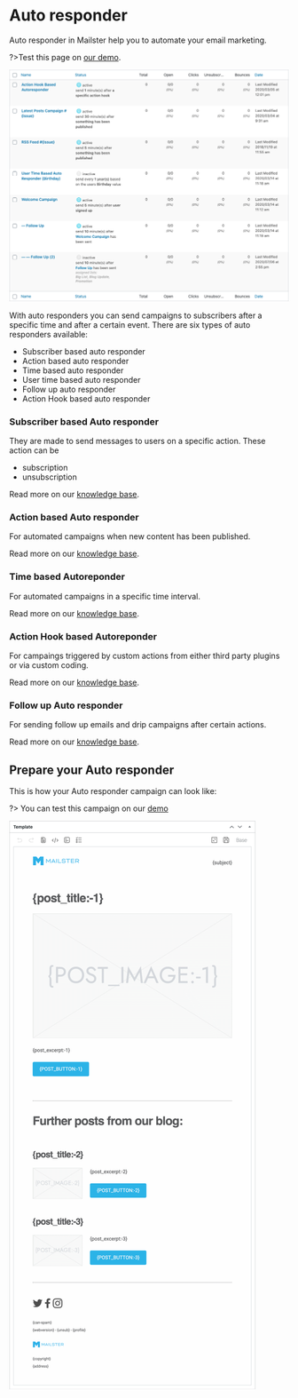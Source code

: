 # Auto responder

Auto responder in Mailster help you to automate your email marketing.

?>Test this page on [our demo](https://demo.mailster.co/wp-admin/edit.php?post_status=autoresponder&post_type=newsletter).

![Auto responder Overview](assets/autoresponder-overview.png)

With auto responders you can send campaigns to subscribers after a specific time and after a certain event. There are six types of auto responders available:

-   Subscriber based auto responder
-   Action based auto responder
-   Time based auto responder
-   User time based auto responder
-   Follow up auto responder
-   Action Hook based auto responder

### Subscriber based Auto responder

They are made to send messages to users on a specific action. These action can be

-   subscription
-   unsubscription

Read more on our [knowledge base](https://kb.mailster.co/working-with-subscriber-based-auto-responders/).

### Action based Auto responder

For automated campaigns when new content has been published.

Read more on our [knowledge base](https://kb.mailster.co/working-with-action-based-auto-responders/).

### Time based Autoreponder

For automated campaigns in a specific time interval.

Read more on our [knowledge base](https://kb.mailster.co/working-with-time-based-auto-responders/).

### Action Hook based Autoreponder

For campaings triggered by custom actions from either third party plugins or via custom coding.

Read more on our [knowledge base](https://kb.mailster.co/working-with-action-hook-auto-responders/).

### Follow up Auto responder

For sending follow up emails and drip campaigns after certain actions.

Read more on our [knowledge base](https://kb.mailster.co/creating-a-series-in-mailster/).

## Prepare your Auto responder

This is how your Auto responder campaign can look like:

?> You can test this campaign on our [demo](https://demo.mailster.co/wp-admin/post.php?post=339&action=edit)

![Example Campaign](assets/example-campaign.png)

